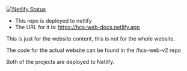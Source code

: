 [![Netlify Status](https://api.netlify.com/api/v1/badges/98f56697-9733-4f4d-a3f6-3f47f54c3a0b/deploy-status)](https://app.netlify.com/projects/hcs-web-docs/deploys)

* This repo is deployed to netlify 
* The URL for it is: https://hcs-web-docs.netlify.app

This is just for the website content, this is not for the whole website.

The code for the actual website can be found in the /hcs-web-v2 repo

Both of the projects are deployed to Netlify.